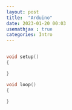 ```yaml
---
layout: post
title:  "Arduino"
date: 2023-01-20 00:03
usemathjax : true
categories: Intro
---
```


~~~ c

void setup()
{

}

void loop()
{

}

~~~